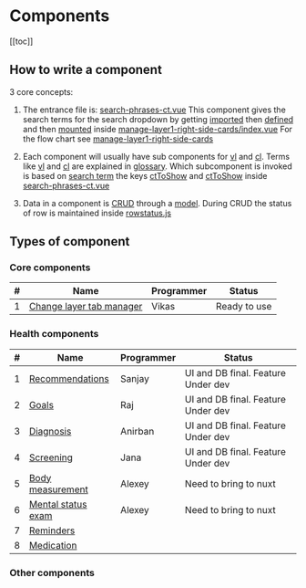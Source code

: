 # Components

[[toc]]

## How to write a component

3 core concepts:

1. The entrance file is: [search-phrases-ct.vue](https://github.com/savantcare/emr/blob/master/webclient/cts/temporal/1-textarea/search-phrases-ct.vue)
   This component gives the search terms for the search dropdown by getting [imported](https://github.com/savantcare/emr/blob/85e1510dd834a7e812e2a2ec37eaf26d2c2aa91f/webclient/cts/non-temporal/components-container-in-rhs-of-layer1/index.vue#L24) then [defined](https://github.com/savantcare/emr/blob/85e1510dd834a7e812e2a2ec37eaf26d2c2aa91f/webclient/cts/non-temporal/components-container-in-rhs-of-layer1/index.vue#L31) and then [mounted](https://github.com/savantcare/emr/blob/85e1510dd834a7e812e2a2ec37eaf26d2c2aa91f/webclient/cts/non-temporal/components-container-in-rhs-of-layer1/index.vue#L4) inside
   [manage-layer1-right-side-cards/index.vue](https://github.com/savantcare/emr/blob/master/webclient/cts/non-temporal/components-container-in-rhs-of-layer1/index.vue) For the flow chart see [manage-layer1-right-side-cards](./non-temporal/components-container-in-rhs-of-layer1/README.md)

2. Each component will usually have sub components for [vl](https://github.com/savantcare/emr/tree/master/webclient/cts/temporal/1-textarea/vl) and [cl](https://github.com/savantcare/emr/tree/master/webclient/cts/temporal/1-textarea/cl). Terms like [vl](../../docs/GLOSSARY.html#others) and [cl](../../docs/GLOSSARY.html#others) are explained in [glossary](../../docs/GLOSSARY). Which subcomponent is invoked is based on [search term](https://github.com/savantcare/emr/blob/85e1510dd834a7e812e2a2ec37eaf26d2c2aa91f/webclient/cts/temporal/1-textarea/search-phrases-ct.vue#L15) the keys [ctToShow](https://github.com/savantcare/emr/blob/85e1510dd834a7e812e2a2ec37eaf26d2c2aa91f/webclient/cts/temporal/1-textarea/search-phrases-ct.vue#L17) and [ctToShow](https://github.com/savantcare/emr/blob/85e1510dd834a7e812e2a2ec37eaf26d2c2aa91f/webclient/cts/temporal/1-textarea/search-phrases-ct.vue#L26) inside [search-phrases-ct.vue](https://github.com/savantcare/emr/blob/master/webclient/cts/temporal/1-textarea/search-phrases-ct.vue)

3. Data in a component is [CRUD](https://en.wikipedia.org/wiki/Create,_read,_update_and_delete) through a [model](https://github.com/savantcare/emr/blob/master/webclient/cts/temporal/1-textarea/db/client-side/rem.js). During CRUD the status of row is maintained inside [rowstatus.js](https://github.com/savantcare/emr/blob/master/webclient/cts/framework/crud/rowstatus.js)

## Types of component

### Core components

| #   | Name                                                                             | Programmer | Status       |
| --- | -------------------------------------------------------------------------------- | ---------- | ------------ |
| 1   | [Change layer tab manager](./non-temporal/components-container-in-change-layer/) | Vikas      | Ready to use |

### Health components

| #   | Name                               | Programmer | Status                             |
| --- | ---------------------------------- | ---------- | ---------------------------------- |
| 1   | [Recommendations](./rec/)          | Sanjay     | UI and DB final. Feature Under dev |
| 2   | [Goals](./goals/)                  | Raj        | UI and DB final. Feature Under dev |
| 3   | [Diagnosis](./dx/)                 | Anirban    | UI and DB final. Feature Under dev |
| 4   | [Screening](./scr/)                | Jana       | UI and DB final. Feature Under dev |
| 5   | [Body measurement](./vital-signs/) | Alexey     | Need to bring to nuxt              |
| 6   | [Mental status exam](./mse/)       | Alexey     | Need to bring to nuxt              |
| 7   | [Reminders](./temporal/rem)        |            |                                    |
| 8   | [Medication](./medications/)       |            |                                    |

### Other components
